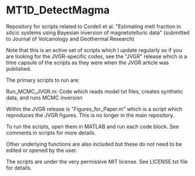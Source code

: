 # MT1D_DetectMagma

Repository for scripts related to Cordell et al. "Estimating melt fraction in silicic systems using Bayesian inversion of magnetotelluric data" 
(submitted to Journal of Volcanology and Geothermal Research)

Note that this is an active set of scripts which I update regularly so if you are looking for the JVGR-specific codes, see the "JVGR" release which is a time capsule of the scripts as they were when the JVGR article was published.

The primary scripts to run are:

Run_MCMC_JVGR.m: Code which reads model txt files, creates synthetic data, and runs MCMC inversion

Within the JVGR release is "Figures_for_Paper.m" which is a script which reproduces the JVGR figures. This is no longer in the main repository.

To run the scripts, open them in MATLAB and run each code block. See comments in scripts for more details.

Other underlying functions are also included but these do not need to be edited or opened by the user.

The scripts are under the very permissive MIT license. See LICENSE.txt file for details.
